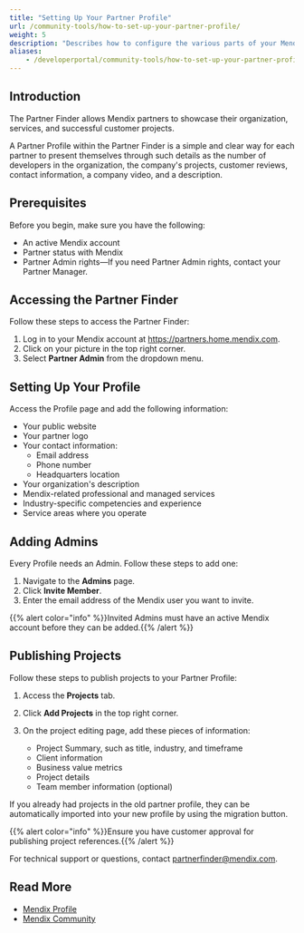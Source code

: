 ```yaml
---
title: "Setting Up Your Partner Profile"
url: /community-tools/how-to-set-up-your-partner-profile/
weight: 5
description: "Describes how to configure the various parts of your Mendix Partner Profile."
aliases:
    - /developerportal/community-tools/how-to-set-up-your-partner-profile/
---
```


## Introduction

The Partner Finder allows Mendix partners to showcase their organization, services, and successful customer projects.  

A Partner Profile within the Partner Finder is a simple and clear way for each partner to present themselves through such details as the number of developers in the organization, the company's projects, customer reviews, contact information, a company video, and a description.

## Prerequisites

Before you begin, make sure you have the following:

* An active Mendix account
* Partner status with Mendix 
* Partner Admin rights—If you need Partner Admin rights, contact your Partner Manager.
  
## Accessing the Partner Finder

Follow these steps to access the Partner Finder:

1. Log in to your Mendix account at https://partners.home.mendix.com.
2. Click on your picture in the top right corner.
3. Select **Partner Admin** from the dropdown menu.

## Setting Up Your Profile

Access the Profile page and add the following information:

* Your public website
* Your partner logo
* Your contact information:
    * Email address
    * Phone number
    * Headquarters location
* Your organization's description
* Mendix-related professional and managed services
* Industry-specific competencies and experience
* Service areas where you operate

## Adding Admins

Every Profile needs an Admin. Follow these steps to add one:

1. Navigate to the **Admins** page.
2. Click **Invite Member**.
3. Enter the email address of the Mendix user you want to invite.

{{% alert color="info" %}}Invited Admins must have an active Mendix account before they can be added.{{% /alert %}}

## Publishing Projects

Follow these steps to publish projects to your Partner Profile:

1. Access the **Projects** tab.
2. Click **Add Projects** in the top right corner.
3. On the project editing page, add these pieces of information:

   * Project Summary, such as title, industry, and timeframe
   * Client information
   * Business value metrics
   * Project details
   * Team member information (optional)

If you already had projects in the old partner profile, they can be automatically imported into your new profile by using the migration button.

{{% alert color="info" %}}Ensure you have customer approval for publishing project references.{{% /alert %}}

For technical support or questions, contact partnerfinder@mendix.com.

## Read More

* [Mendix Profile](/mendix-profile/)
* [Mendix Community](/community-tools/mendix-community/)
